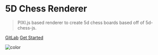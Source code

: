 # 5D Chess Renderer

> PIXI.js based renderer to create 5d chess boards based off of 5d-chess-js.

[GitLab](https://gitlab.com/5d-chess/5d-chess-renderer)
[Get Started](#overview)

![color](#000000)
